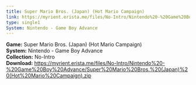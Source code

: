 ```yaml
---
title: Super Mario Bros. (Japan) (Hot Mario Campaign)
link: https://myrient.erista.me/files/No-Intro/Nintendo%20-%20Game%20Boy%20Advance/Super%20Mario%20Bros.%20(Japan)%20(Hot%20Mario%20Campaign).zip
type: single1
System: Nintendo - Game Boy Advance
---
```

<b>Game:</b> Super Mario Bros. (Japan) (Hot Mario Campaign)<br>
<b>System:</b> Nintendo - Game Boy Advance<br>
<b>Collection:</b> No-Intro<br>
<b>Download:</b> https://myrient.erista.me/files/No-Intro/Nintendo%20-%20Game%20Boy%20Advance/Super%20Mario%20Bros.%20(Japan)%20(Hot%20Mario%20Campaign).zip